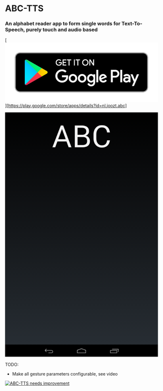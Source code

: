 # ABC-TTS
### An alphabet reader app to form single words for Text-To-Speech, purely touch and audio based

[![Google Play](GooglePlay.png)][https://play.google.com/store/apps/details?id=nl.joozt.abc]

![Screenshot](Screenshot.png)


TODO:
 - Make all gesture parameters configurable, see video
 
[![ABC-TTS needs improvement](https://img.youtube.com/vi/dintOYd4JK0/0.jpg)](https://www.youtube.com/watch?v=dintOYd4JK0)